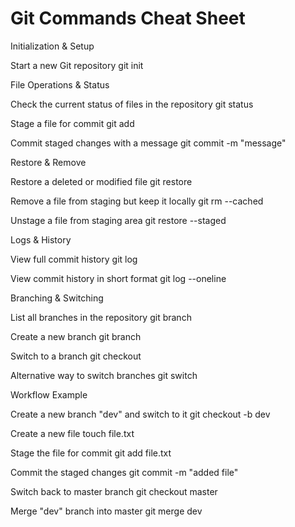 # Git Commands Cheat Sheet

Initialization & Setup

Start a new Git repository
git init

File Operations & Status

Check the current status of files in the repository
git status

Stage a file for commit
git add <filename>

Commit staged changes with a message
git commit -m "message"

Restore & Remove

Restore a deleted or modified file
git restore <filename>

Remove a file from staging but keep it locally
git rm --cached <filename>

Unstage a file from staging area
git restore --staged <filename>

Logs & History

View full commit history
git log

View commit history in short format
git log --oneline

Branching & Switching

List all branches in the repository
git branch

Create a new branch
git branch <branchname>

Switch to a branch
git checkout <branchname>

Alternative way to switch branches
git switch <branchname>

Workflow Example

Create a new branch "dev" and switch to it
git checkout -b dev

Create a new file
touch file.txt

Stage the file for commit
git add file.txt

Commit the staged changes
git commit -m "added file"

Switch back to master branch
git checkout master

Merge "dev" branch into master
git merge dev
